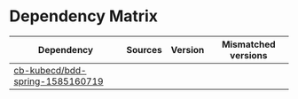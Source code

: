 # Dependency Matrix

Dependency | Sources | Version | Mismatched versions
---------- | ------- | ------- | -------------------
[cb-kubecd/bdd-spring-1585160719](https://github.com/cb-kubecd/bdd-spring-1585160719.git) |  | []() | 
